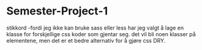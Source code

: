 # Semester-Project-1

stikkord
-fordi jeg ikke kan bruke sass eller less har jeg valgt å lage en klasse for forskjellige css koder som gjentar seg. det vil bli noen klasser på elementene, men det er et bedre alternativ for å gjøre css DRY.